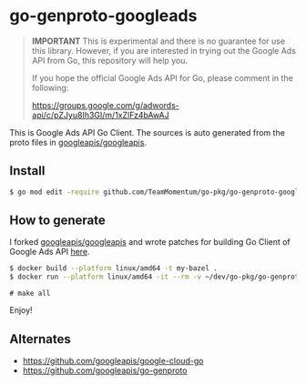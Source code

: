 # go-genproto-googleads

> **IMPORTANT** This is experimental and there is no guarantee for use this library. However, if you are interested in trying out the Google Ads API from Go, this repository will help you.
>
> If you hope the official Google Ads API for Go, please comment in the following:
>
> https://groups.google.com/g/adwords-api/c/pZJyu8Ih3GI/m/1xZlFz4bAwAJ

This is Google Ads API Go Client. The sources is auto generated from the proto files in [googleapis/googleapis].


## Install

```sh
$ go mod edit -require github.com/TeamMomentum/go-pkg/go-genproto-googleads@v0.20220116.1
```

## How to generate

I forked [googleapis/googleapis] and wrote patches for building Go Client of Google Ads API [here](https://github.com/TeamMomentum/go-pkg/googleapis).

```sh
$ docker build --platform linux/amd64 -t my-bazel .
$ docker run --platform linux/amd64 -it --rm -v ~/dev/go-pkg/go-genproto-googleads:/workspace my-bazel /bin/bash
```

```
# make all
```

Enjoy!

## Alternates

- https://github.com/googleapis/google-cloud-go
- https://github.com/googleapis/go-genproto


[googleapis/googleapis]: https://github.com/googleapis/googleapis/
